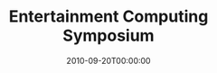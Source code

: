 ---
acronym: ECS-2010
date: '2010-09-20T00:00:00'
ext_url: http://www.ifip.org/wcc2010/content/conferences/ifip/entertainment-computing-sym...
location: Brisbane, Australia
submission_date: '2010-01-31T00:00:00'
title: Entertainment Computing Symposium
---
